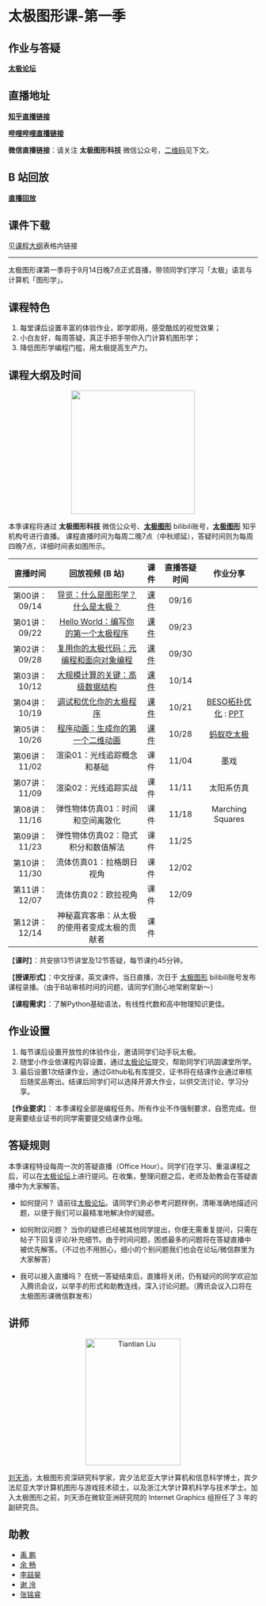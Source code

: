 # 太极图形课-第一季

## 作业与答疑
[**太极论坛**](https://forum.taichi.graphics/)

## 直播地址
[**知乎直播链接**](https://www.zhihu.com/org/tai-ji-tu-xing)

[**哔哩哔哩直播链接**](https://live.bilibili.com/23526804)

**微信直播链接**：请关注 **太极图形科技** 微信公众号，[二维码](#课程大纲及时间)见下文。

## B 站回放
[**直播回放**](https://space.bilibili.com/1779922645/channel/seriesdetail?sid=337716&ctype=0)

## 课件下载
见[课程大纲](#课程大纲及时间)表格内链接

---

太极图形课第一季将于9月14日晚7点正式首播，带领同学们学习「太极」语言与计算机「图形学」。

## 课程特色
1. 每堂课后设置丰富的体验作业，即学即用，感受酷炫的视觉效果；
2. 小白友好，每周答疑，真正手把手带你入门计算机图形学；
3. 降低图形学编程门槛，用太极提高生产力。

## 课程大纲及时间
<p align="center">
 <img width="250" height="250" src="https://forum.taichi.graphics/uploads/default/original/1X/da5eac2bcfb08efc6b4103aa91731fdca6401046.jpeg">
<p>

本季课程将通过 **太极图形科技** 微信公众号、[**太极图形**](https://space.bilibili.com/1779922645) bilibili账号，[**太极图形**](https://www.zhihu.com/org/tai-ji-tu-xing) 知乎机构号进行直播。
课程直播时间为每周二晚7点（中秋顺延），答疑时间则为每周四晚7点，详细时间表如图所示。

<div align="center">

| 直播时间 	| 回放视频 (B 站) 	| 课件 | 直播答疑时间 	| 作业分享|
|:---:	|:---:	|:---:	|:---:	|:---:	|
| 第00讲：09/14 	| [导览：什么是图形学？什么是太极？](https://www.bilibili.com/video/BV1aL4y1a7pv) |[课件](./material/00_Intro.pdf) 	| 09/16 	| |
| 第01讲：09/22 	| [Hello World：编写你的第一个太极程序](https://www.bilibili.com/video/BV1aL4y1a7pv?p=6) |[课件](./material/01_Taichi_Basis.pdf) 	| 09/23 	||
| 第02讲：09/28 	| [复用你的太极代码：元编程和面向对象编程](https://www.bilibili.com/video/BV11q4y1P7os) |[课件](https://github.com/taichiCourse01/taichiCourse01/blob/main/material/02%20Metaprogramming%20and%20OOP.pdf) 	| 09/30 	||
| 第03讲：10/12 	| [大规模计算的关键：高级数据结构](https://www.bilibili.com/video/BV1Xv411g7Vg) |[课件](./material/03_advanced_data_layouts.pdf)	| 10/14 	||
| 第04讲：10/19 	| [调试和优化你的太极程序](https://www.bilibili.com/video/BV1F44y147tm) |[课件](./material/04_sm_debuge_optimization.pdf) 	| 10/21 	|[BESO拓扑优化](https://www.bilibili.com/video/BV1F44y147tm?p=5) : [PPT](./material/BESOTopologyOptimsation.pdf)|
| 第05讲：10/26 	| [程序动画：生成你的第一个二维动画](https://www.bilibili.com/video/BV14Q4y1q7C9?spm_id_from=333.999.0.0) |[课件](./material/05_procedural_animation.pdf)| 10/28 	|[蚂蚁吃太极](https://www.bilibili.com/video/BV14Q4y1q7C9?p=6)|
| 第06讲：11/02 	| 渲染01：光线追踪概念和基础 |课件	| 11/04 	|墨戏|
| 第07讲：11/09 	| 渲染02：光线追踪实战 |课件	| 11/11 	|太阳系仿真|
| 第08讲：11/16 	| 弹性物体仿真01：时间和空间离散化 |课件	| 11/18 	|Marching Squares|
| 第09讲：11/23 	| 弹性物体仿真02：隐式积分和数值解法  |课件	| 11/25 	||
| 第10讲：11/30 	| 流体仿真01：拉格朗日视角 |课件	| 12/02 	||
| 第11讲：12/07 	| 流体仿真02：欧拉视角 |课件	| 12/09 	||
| 第12讲：12/14 	| 神秘嘉宾客串：从太极的使用者变成太极的贡献者|课件 	|  	||
</div>

【**课时**】：共安排13节讲堂及12节答疑，每节课约45分钟。

【**授课形式**】：中文授课，英文课件。当日直播，次日于 [太极图形](https://space.bilibili.com/1779922645) bilibili账号发布课程录播。（由于B站审核时间的问题，请同学们耐心地常刷常新～）

【**课程需求**】：了解Python基础语法，有线性代数和高中物理知识更佳。

## 作业设置
1. 每节课后设置开放性的体验作业，邀请同学们动手玩太极。
2. 随堂小作业依课程内容设置，通过[太极论坛](https://forum.taichi.graphics/)提交，帮助同学们巩固课堂所学。
3. 最后设置1次结课作业，通过Github私有库提交，证书将在结课作业通过审核后随奖品寄出。结课后同学们可以选择开源大作业，以供交流讨论，学习分享。

【**作业要求**】：
本季课程全部是编程任务。所有作业不作强制要求，自愿完成。但是需要结业证书的同学需要提交结课作业哦。

## 答疑规则
本季课程特设每周一次的答疑直播（Office Hour）。同学们在学习、重温课程之后，可以在[太极论坛](https://forum.taichi.graphics/)上进行提问。在收集，整理问题之后，老师及助教会在答疑直播中为大家解答。

* 如何提问？
请前往[太极论坛](https://forum.taichi.graphics/)。请同学们务必参考问题样例，清晰准确地描述问题，以便于我们可以最精准地解决你的疑惑。

* 如何附议问题？
当你的疑惑已经被其他同学提出，你便无需重复提问，只需在帖子下回复评论/补充细节。由于时间问题，困惑最多的问题将在答疑直播中被优先解答。（不过也不用担心，细小的个别问题我们也会在论坛/微信群里为大家解答）

* 我可以接入直播吗？
在统一答疑结束后，直播将关闭，仍有疑问的同学欢迎加入腾讯会议，以举手的形式和助教连线，深入讨论问题。（腾讯会议入口将在太极图形课微信群发布）

## 讲师
<p align="center">
<img src="https://tiantianliu.cn/images/profile/tiantian_1.jpg" alt="Tiantian Liu" width="192" height="256">
<p>

[刘天添](https://tiantianliu.cn/)，太极图形资深研究科学家，宾夕法尼亚大学计算机和信息科学博士，宾夕法尼亚大学计算机图形与游戏技术硕士，以及浙江大学计算机科学与技术学士。加入太极图形之前，刘天添在微软亚洲研究院的 Internet Graphics 组担任了 3 年的副研究员。

## 助教
* [禹 鹏](https://yupengvr.github.io)
* [余 畅](https://github.com/g1n0st)
* [李喆昊](https://github.com/Ricahrd-Li)
* [谢 泠](https://github.com/Jack12xl)
* [张铭睿](https://github.com/erizmr)
